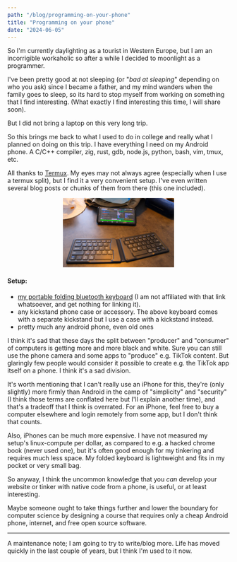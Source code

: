 ```yaml
---
path: "/blog/programming-on-your-phone"
title: "Programming on your phone"
date: "2024-06-05"
---
```


So I'm currently daylighting as a tourist in Western Europe, but I am an
incorrigible workaholic so after a while I decided to moonlight as a programmer.

I've been pretty good at not sleeping (or "*bad at sleeping*" depending on who you ask) since I became
a father, and my mind wanders when the family goes to sleep,
so its hard to stop myself from working on something that I find interesting.
(What exactly I find interesting this time, I will share soon).

But I did not bring a laptop on this very long trip.

So this brings me back to what I used to do in college and really what I planned on doing on this trip.
I have everything I need on my Android phone.
A C/C++ compiler, zig, rust, gdb, node.js, python, bash, vim, tmux, etc.

All thanks to [Termux](https://termux.dev/en/).
My eyes may not always agree (especially when I use a termux split),
but I find it a very convenient setup.
I've even written several blog posts or chunks of them from there (this one included).

<div style="text-align:center">
  <img style="width:50%" alt="a picture of my phone kickstanded and my bluetooth keyboard in front of it" src="/images/phone-keyboard-setup.jpg" />
</div>

#### Setup:

- [my portable folding bluetooth keyboard](https://www.newegg.com/p/0GA-08NW-000K1?item=9SIAS45HVK7458&utm_source=transactional&utm_medium=email&cm_mmc=TEMC-Delivery-Notice-USA-_-101932&utm_campaign=TEMC-Delivery-Notice-USA-_-101932&source=f) (I am not affiliated with that link whatsoever, and get nothing for linking it).
- any kickstand phone case or accessory.
  The above keyboard comes with a separate kickstand but I use a case with a kickstand instead.
- pretty much any android phone, even old ones

I think it's sad that these days the split between "producer" and "consumer" of computers is
getting more and more black and white. Sure you can still use the phone camera and
some apps to "produce" e.g. TikTok content. But glaringly few people would consider it possible
to create e.g. the TikTok app itself on a phone. I think it's a sad division.

It's worth mentioning that I can't really use an iPhone for this, they're (only slightly)
more firmly than Android in the camp of "simplicity" and "security" (I think those terms are conflated here but I'll
explain another time), and that's a tradeoff that I think is overrated.
For an iPhone, feel free to buy a computer elsewhere and login remotely from some app, but I don't
think that counts.

Also, iPhones can be much more expensive. I have not measured my setup's linux-compute per dollar,
as compared to e.g. a hacked chrome book (never used one),
but it's often good enough for my tinkering and requires much less space.
My folded keyboard is lightweight and fits in my pocket or very small bag.

So anyway, I think the uncommon knowledge that you _can_ develop your website or
tinker with native code from a phone, is useful, or at least interesting.

Maybe someone ought to take things further and lower the boundary for computer science 
by designing a course that requires only a cheap Android phone, internet, and free open source software.

---

A maintenance note; I am going to try to write/blog more. Life has moved quickly in the last couple of years,
but I think I'm used to it now.

